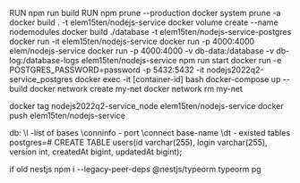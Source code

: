 RUN npm run build
RUN npm prune --production
docker system prune -a
docker build . -t elem15ten/nodejs-service
docker volume create --name nodemodules
docker build ./database -t elem15ten/nodejs-service-postgres
docker run -it elem15ten/nodejs-service
docker run -p 4000:4000 elem/nodejs-service
docker run -p 4000:4000  -v db-data:/database -v db-log:/database-logs elem15ten/nodejs-service npm run start
docker run -e POSTGRES_PASSWORD=password  -p 5432:5432 -it nodejs2022q2-service_postgres
docker exec -it [container-id] bash
docker-compose up --build
docker network create my-net
docker network rm my-net

docker tag nodejs2022q2-service_node elem15ten/nodejs-service
docker push elem15ten/nodejs-service

db:
\l -list of bases
\conninfo - port
\connect base-name
\dt - existed tables\
postgres=# CREATE TABLE users(id varchar(255), login varchar(255), version int, createdAt bigint, updatedAt bigint);

if old nestjs
  npm i --legacy-peer-deps @nestjs/typeorm typeorm pg